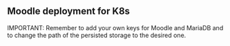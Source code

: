 ## Moodle deployment for K8s
IMPORTANT: Remember to add your own keys for Moodle and MariaDB and to change the path of the persisted storage to the desired one.
